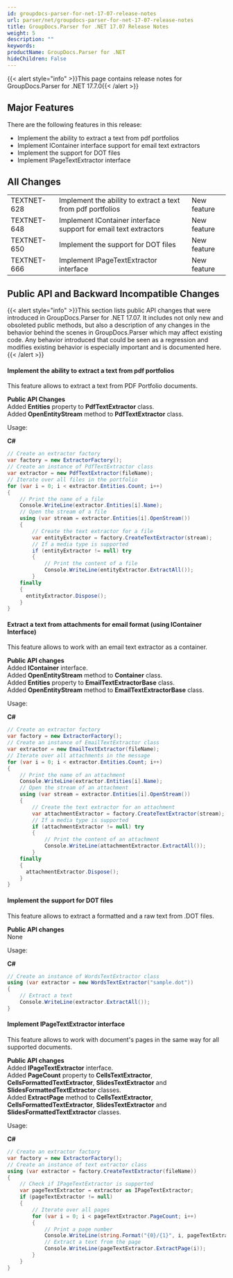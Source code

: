 ```yaml
---
id: groupdocs-parser-for-net-17-07-release-notes
url: parser/net/groupdocs-parser-for-net-17-07-release-notes
title: GroupDocs.Parser for .NET 17.07 Release Notes
weight: 5
description: ""
keywords: 
productName: GroupDocs.Parser for .NET
hideChildren: False
---
```

{{< alert style="info" >}}This page contains release notes for GroupDocs.Parser for .NET 17.7.0{{< /alert >}}

## Major Features

There are the following features in this release:

*   Implement the ability to extract a text from pdf portfolios
*   Implement IContainer interface support for email text extractors
*   Implement the support for DOT files
*   Implement IPageTextExtractor interface

## All Changes

<table class="confluenceTable"><tbody><tr><td class="confluenceTd">TEXTNET-628</td><td class="confluenceTd">Implement the ability to extract a text from pdf portfolios</td><td class="confluenceTd">New feature</td></tr><tr><td class="confluenceTd">TEXTNET-648</td><td class="confluenceTd">Implement IContainer interface support for email text extractors</td><td class="confluenceTd">New feature</td></tr><tr><td class="confluenceTd">TEXTNET-650</td><td class="confluenceTd">Implement the support for DOT files</td><td class="confluenceTd">New feature</td></tr><tr><td colspan="1" class="confluenceTd">TEXTNET-666</td><td colspan="1" class="confluenceTd">Implement IPageTextExtractor interface</td><td colspan="1" class="confluenceTd">New feature</td></tr></tbody></table>

## Public API and Backward Incompatible Changes

{{< alert style="info" >}}This section lists public API changes that were introduced in GroupDocs.Parser for .NET 17.07. It includes not only new and obsoleted public methods, but also a description of any changes in the behavior behind the scenes in GroupDocs.Parser which may affect existing code. Any behavior introduced that could be seen as a regression and modifies existing behavior is especially important and is documented here.{{< /alert >}}

#### Implement the ability to extract a text from pdf portfolios

This feature allows to extract a text from PDF Portfolio documents.

**Public API Changes**  
Added **Entities** property to **PdfTextExtractor** class.  
Added **OpenEntityStream** method to **PdfTextExtractor** class.

Usage:

**C#**

```csharp
// Create an extractor factory 
var factory = new ExtractorFactory();
// Create an instance of PdfTextExtractor class 
var extractor = new PdfTextExtractor(fileName);
// Iterate over all files in the portfolio 
for (var i = 0; i < extractor.Entities.Count; i++) 
{
    // Print the name of a file   
    Console.WriteLine(extractor.Entities[i].Name);
    // Open the stream of a file   
    using (var stream = extractor.Entities[i].OpenStream()) 
    {
        // Create the text extractor for a file     
        var entityExtractor = factory.CreateTextExtractor(stream);
        // If a media type is supported
        if (entityExtractor != null) try 
        {
            // Print the content of a file       
            Console.WriteLine(entityExtractor.ExtractAll());
        }
    finally 
	{
      entityExtractor.Dispose();
    }
}

```

#### Extract a text from attachments for email format (using IContainer Interface)  

This feature allows to work with an email text extractor as a container.

**Public API changes**  
Added **IContainer** interface.  
Added **OpenEntityStream** method to **Container** class.  
Added **Entities** property to **EmailTextExtractorBase** class.  
Added **OpenEntityStream** method to **EmailTextExtractorBase** class.

Usage:

**C#**

```csharp
// Create an extractor factory
var factory = new ExtractorFactory();
// Create an instance of EmailTextExtractor class 
var extractor = new EmailTextExtractor(fileName);
// Iterate over all attachments in the message 
for (var i = 0; i < extractor.Entities.Count; i++) 
{
    // Print the name of an attachment   
    Console.WriteLine(extractor.Entities[i].Name);
    // Open the stream of an attachment   
	using (var stream = extractor.Entities[i].OpenStream()) 
	{
    	// Create the text extractor for an attachment     
		var attachmentExtractor = factory.CreateTextExtractor(stream);
    	// If a media type is supported     
		if (attachmentExtractor != null) try 
		{
      		// Print the content of an attachment       
			Console.WriteLine(attachmentExtractor.ExtractAll());
    	}
    finally 
	{
      attachmentExtractor.Dispose();
    }
}

```

#### Implement the support for DOT files  

This feature allows to extract a formatted and a raw text from .DOT files.

**Public API changes**  
None

Usage:

**C#**

```csharp
// Create an instance of WordsTextExtractor class 
using (var extractor = new WordsTextExtractor("sample.dot"))
{
	// Extract a text   
	Console.WriteLine(extractor.ExtractAll());
}
```

#### Implement IPageTextExtractor interface

This feature allows to work with document's pages in the same way for all supported documents.

**Public API changes**  
Added **IPageTextExtractor** interface.  
Added **PageCount** property to **CellsTextExtractor**, **CellsFormattedTextExtractor**, **SlidesTextExtractor** and **SlidesFormattedTextExtractor** classes.  
Added **ExtractPage** method to **CellsTextExtractor**, **CellsFormattedTextExtractor**, **SlidesTextExtractor** and **SlidesFormattedTextExtractor** classes.

Usage:

**C#**

```csharp
// Create an extractor factory 
var factory = new ExtractorFactory();
// Create an instance of text extractor class 
using (var extractor = factory.CreateTextExtractor(fileName)) 
{
	// Check if IPageTextExtractor is supported   
	var pageTextExtractor = extractor as IPageTextExtractor;
    if (pageTextExtractor != null) 
	{
    	// Iterate over all pages     
		for (var i = 0; i < pageTextExtractor.PageCount; i++) 
		{
      		// Print a page number       
			Console.WriteLine(string.Format("{0}/{1}", i, pageTextExtractor.PageCount));
      		// Extract a text from the page       
			Console.WriteLine(pageTextExtractor.ExtractPage(i));
    	}
  	}
}
```
